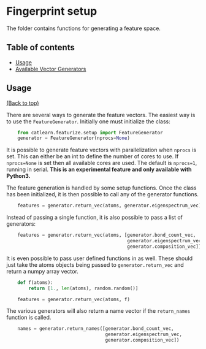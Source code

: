 # Fingerprint setup

The folder contains functions for generating a feature space.

## Table of contents

-   [Usage](#usage)
-   [Available Vector Generators](#available-vector-generators)

## Usage

[(Back to top)](#table-of-contents)

There are several ways to generate the feature vectors. The easiest way is to use the `FeatureGenerator`. Initially one must initialize the class:

```python
    from catlearn.featurize.setup import FeatureGenerator
    generator = FeatureGenerator(nprocs=None)
```

It is possible to generate feature vectors with parallelization when `nprocs` is set. This can either be an int to define the number of cores to use. If `nprocs=None` is set then all available cores are used. The default is `nprocs=1`, running in serial. **This is an experimental feature and only available with Python3.**

The feature generation is handled by some setup functions. Once the class has been initialized, it is then possible to call any of the generator functions.

```python
    features = generator.return_vec(atoms, generator.eigenspectrum_vec)
```

Instead of passing a single function, it is also possible to pass a list of generators:

```python
    features = generator.return_vec(atoms, [generator.bond_count_vec,
                                            generator.eigenspectrum_vec,
                                            generator.composition_vec])
```

It is even possible to pass user defined functions in as well. These should just take the atoms objects being passed to `generator.return_vec` and return a numpy array vector.

```python
    def f(atoms):
        return [1., len(atoms), random.random()]

    features = generator.return_vec(atoms, f)
```

The various generators will also return a name vector if the `return_names` function is called.

```python
    names = generator.return_names([generator.bond_count_vec,
                                    generator.eigenspectrum_vec,
                                    generator.composition_vec])
```